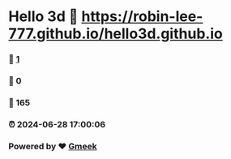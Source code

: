 # Hello 3d :link: https://robin-lee-777.github.io/hello3d.github.io 
### :page_facing_up: [1](https://robin-lee-777.github.io/hello3d.github.io/tag.html) 
### :speech_balloon: 0 
### :hibiscus: 165 
### :alarm_clock: 2024-06-28 17:00:06 
### Powered by :heart: [Gmeek](https://github.com/Meekdai/Gmeek)
